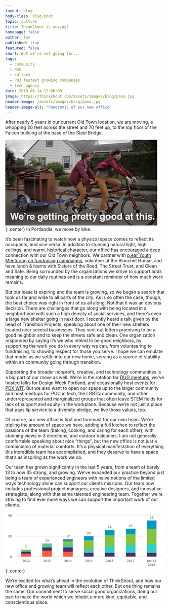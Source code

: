 ```yaml
---
layout: blog
body-class: blog-post
topic: culture
title: ThinkShout is moving!
homepage: false
author: lev
published: true
featured: false
short: But we're not going far...
tags:
  - community
  - PDX
  - culture
  - PBJ fastest growing companies
  - tech agency
date: 2018-06-14 12:00:00
image: https://thinkshout.com/assets/images/blog/pano.jpg
header-image: /assets/images/blog/pano.jpg
header-image-alt: "Panoramic of our new office"
---
```

After nearly 5 years in our current Old Town location, we are moving, a whopping 20 feet across the street and 70 feet up, to the top floor of the Falcon building at the base of the Steel Bridge.

![Portlandia Move by Bike](/assets/images/blog/portlandia-move.gif)
{:.center}
<span class="caption"><i class="fa fa-caret-up"></i>In Portlandia, we move by bike.</span>

It’s been fascinating to watch how a physical space comes to reflect its occupants, and vice versa. In addition to stunning natural light, high ceilings, and warm, historical character, our office has encouraged a deep connection with our Old Town neighbors. We partner with [p:ear Youth Mentoring on fundraising campaigns](https://thinkshout.com/blog/2017/09/thinkshout-cares-wrap-up/), volunteer at the Blanchet House, and have lunch & learns with Sisters of the Road, The Street Trust, and Clean and Safe. Being surrounded by the organizations we strive to support adds meaning to our daily routines and is a constant reminder of how much work remains.

But our lease is expiring and the team is growing, so we began a search that took us far and wide to all parts of the city. As is so often the case, though, the best choice was right in front of us all along. Not that it was an obvious decision. There are challenges that go along with being located in a neighborhood with such a high density of social services, and there’s even a large new shelter going in next door. I recently heard a talk given by the head of Transition Projects, speaking about one of their new shelters located near several businesses. They sent out letters promising to be a good neighbor and to keep the streets safe and clean. One organization responded by saying it’s we who intend to be good neighbors, by supporting the work you do in every way we can, from volunteering to fundraising, to showing respect for those you serve. I hope we can emulate that model as we settle into our new home, serving as a source of stability within an community going through transition.

Supporting the broader nonprofit, creative, and technology communities is a big part of our move as well. We’re in the rotation for [DUG meetups](https://groups.drupal.org/portland), we've hosted talks for Design Week Portland, and occasionally host events for [PDX WIT](http://www.pdxwit.org/). But we also want to open our space up to the larger community and host meetups for POC in tech, the LGBTQ community, and other underrepresented and marginalized groups that often leave STEM fields for lack of support and equity in the workplace. Because we’re not just a place that pays lip service to a diversity pledge, we live those values, too.

Of course, our new office is first and foremost for our own team. We’re tripling the amount of space we have, adding a full kitchen to reflect the passions of the team (baking, cooking, and caring for each other), with stunning views in 3 directions, and outdoor balconies. I am not generally comfortable speaking about nice “things”, but the new office is not just a combination of material comforts. It’s a physical manifestation of everything this incredible team has accomplished, and they deserve to have a space that’s as inspiring as the work we do.

Our team has grown significantly in the last 5 years, from a team of barely 13 to now 35 strong, and growing. We’ve expanded our practice beyond just being a team of experienced engineers with naive notions of the limited ways technology alone can support our clients missions. Our team now includes professional project managers, creative designers, and innovative strategists, along with that same talented engineering team. Together we’re striving to find ever more ways we can support the important work of our clients.

![chart of ThinkShout's growth over time](/assets/images/blog/team-growth.png)
{:.center}

We’re excited for what’s ahead in the evolution of ThinkShout, and how our new office and growing team will reflect each other. But one thing remains the same: Our commitment to serve social good organizations, doing our part to make the world which we inhabit a more kind, equitable, and conscientious place.
